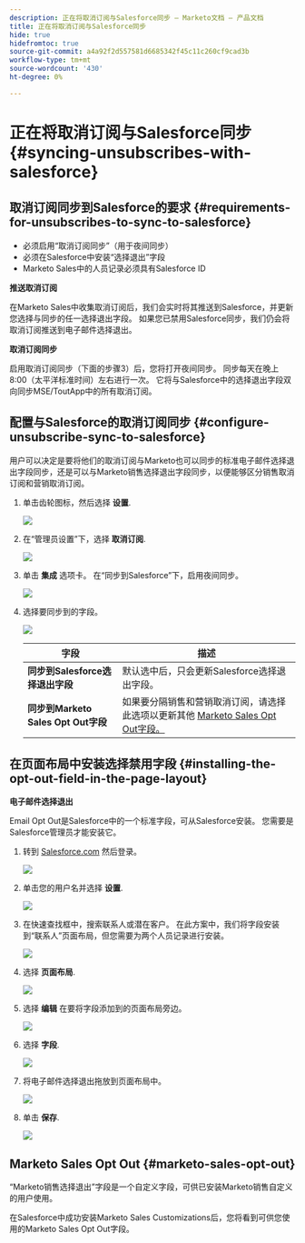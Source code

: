 ```yaml
---
description: 正在将取消订阅与Salesforce同步 — Marketo文档 — 产品文档
title: 正在将取消订阅与Salesforce同步
hide: true
hidefromtoc: true
source-git-commit: a4a92f2d557581d6685342f45c11c260cf9cad3b
workflow-type: tm+mt
source-wordcount: '430'
ht-degree: 0%

---
```


# 正在将取消订阅与Salesforce同步 {#syncing-unsubscribes-with-salesforce}

## 取消订阅同步到Salesforce的要求 {#requirements-for-unsubscribes-to-sync-to-salesforce}

* 必须启用“取消订阅同步”（用于夜间同步）
* 必须在Salesforce中安装“选择退出”字段
* Marketo Sales中的人员记录必须具有Salesforce ID

**推送取消订阅**

在Marketo Sales中收集取消订阅后，我们会实时将其推送到Salesforce，并更新您选择与同步的任一选择退出字段。 如果您已禁用Salesforce同步，我们仍会将取消订阅推送到电子邮件选择退出。

**取消订阅同步**

启用取消订阅同步（下面的步骤3）后，您将打开夜间同步。 同步每天在晚上8:00（太平洋标准时间）左右进行一次。 它将与Salesforce中的选择退出字段双向同步MSE/ToutApp中的所有取消订阅。

## 配置与Salesforce的取消订阅同步 {#configure-unsubscribe-sync-to-salesforce}

用户可以决定是要将他们的取消订阅与Marketo也可以同步的标准电子邮件选择退出字段同步，还是可以与Marketo销售选择退出字段同步，以便能够区分销售取消订阅和营销取消订阅。

1. 单击齿轮图标，然后选择 **设置**.

   ![](assets/syncing-unsubscribes-with-salesforce-1.png)

1. 在“管理员设置”下，选择 **取消订阅**.

   ![](assets/syncing-unsubscribes-with-salesforce-2.png)

1. 单击 **集成** 选项卡。 在“同步到Salesforce”下，启用夜间同步。

   ![](assets/syncing-unsubscribes-with-salesforce-3.png)

1. 选择要同步到的字段。

   ![](assets/syncing-unsubscribes-with-salesforce-4.png)

   | 字段 | 描述 |
   |---|---|
   | **同步到Salesforce选择退出字段** | 默认选中后，只会更新Salesforce选择退出字段。 |
   | **同步到Marketo Sales Opt Out字段** | 如果要分隔销售和营销取消订阅，请选择此选项以更新其他 [Marketo Sales Opt Out字段。](#msoo) |

## 在页面布局中安装选择禁用字段 {#installing-the-opt-out-field-in-the-page-layout}

**电子邮件选择退出**

Email Opt Out是Salesforce中的一个标准字段，可从Salesforce安装。 您需要是Salesforce管理员才能安装它。

1. 转到 [Salesforce.com](https://salesforce.com) 然后登录。

   ![](assets/syncing-unsubscribes-with-salesforce-5.png)

1. 单击您的用户名并选择 **设置**.

   ![](assets/syncing-unsubscribes-with-salesforce-6.png)

1. 在快速查找框中，搜索联系人或潜在客户。 在此方案中，我们将字段安装到“联系人”页面布局，但您需要为两个人员记录进行安装。

   ![](assets/syncing-unsubscribes-with-salesforce-7.png)

1. 选择 **页面布局**.

   ![](assets/syncing-unsubscribes-with-salesforce-8.png)

1. 选择 **编辑** 在要将字段添加到的页面布局旁边。

   ![](assets/syncing-unsubscribes-with-salesforce-9.png)

1. 选择 **字段**.

   ![](assets/syncing-unsubscribes-with-salesforce-10.png)

1. 将电子邮件选择退出拖放到页面布局中。

   ![](assets/syncing-unsubscribes-with-salesforce-11.png)

1. 单击 **保存**.

   ![](assets/syncing-unsubscribes-with-salesforce-12.png)

## Marketo Sales Opt Out {#marketo-sales-opt-out}

“Marketo销售选择退出”字段是一个自定义字段，可供已安装Marketo销售自定义的用户使用。

在Salesforce中成功安装Marketo Sales Customizations后，您将看到可供您使用的Marketo Sales Opt Out字段。
